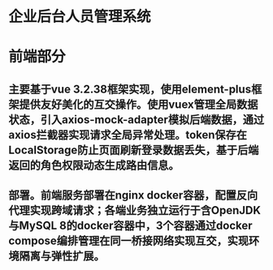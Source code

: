 # 企业后台人员管理系统
# 前端部分
## 主要基于vue 3.2.38框架实现，使用element-plus框架提供友好美化的互交操作。使⽤vuex管理全局数据状态，引入axios-mock-adapter模拟后端数据，通过axios拦截器实现请求全局异常处理。token保存在LocalStorage防止页面刷新登录数据丢失，基于后端返回的角色权限动态生成路由信息。

## 部署。前端服务部署在nginx docker容器，配置反向代理实现跨域请求；各端业务独立运行于含OpenJDK与MySQL 8的docker容器中，3个容器通过docker compose编排管理在同一桥接网络实现互交，实现环境隔离与弹性扩展。
